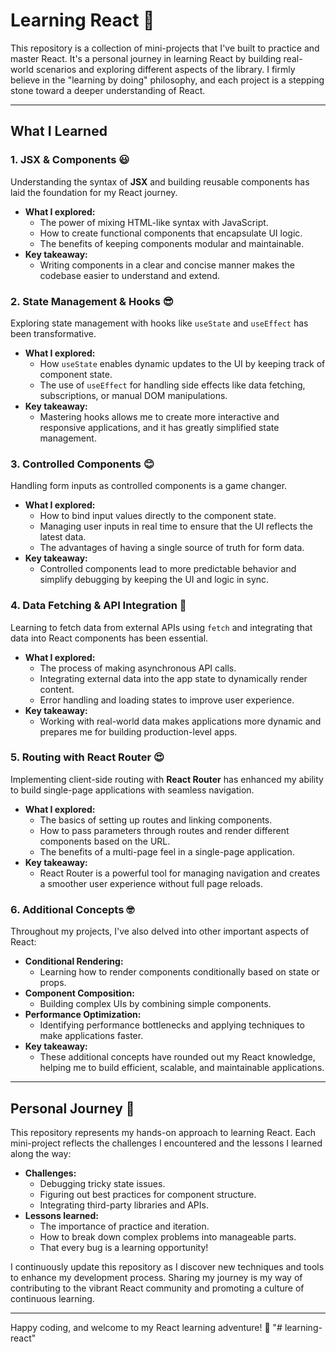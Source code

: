 # Learning React 🚀

This repository is a collection of mini-projects that I've built to practice and master React. It's a personal journey in learning React by building real-world scenarios and exploring different aspects of the library. I firmly believe in the "learning by doing" philosophy, and each project is a stepping stone toward a deeper understanding of React.

---

## What I Learned

### 1. JSX & Components 😃
Understanding the syntax of **JSX** and building reusable components has laid the foundation for my React journey.  
- **What I explored:**  
  - The power of mixing HTML-like syntax with JavaScript.
  - How to create functional components that encapsulate UI logic.
  - The benefits of keeping components modular and maintainable.
- **Key takeaway:**  
  - Writing components in a clear and concise manner makes the codebase easier to understand and extend.

### 2. State Management & Hooks 😎
Exploring state management with hooks like `useState` and `useEffect` has been transformative.  
- **What I explored:**  
  - How `useState` enables dynamic updates to the UI by keeping track of component state.
  - The use of `useEffect` for handling side effects like data fetching, subscriptions, or manual DOM manipulations.
- **Key takeaway:**  
  - Mastering hooks allows me to create more interactive and responsive applications, and it has greatly simplified state management.

### 3. Controlled Components 😊
Handling form inputs as controlled components is a game changer.  
- **What I explored:**  
  - How to bind input values directly to the component state.
  - Managing user inputs in real time to ensure that the UI reflects the latest data.
  - The advantages of having a single source of truth for form data.
- **Key takeaway:**  
  - Controlled components lead to more predictable behavior and simplify debugging by keeping the UI and logic in sync.

### 4. Data Fetching & API Integration 🤩
Learning to fetch data from external APIs using `fetch` and integrating that data into React components has been essential.  
- **What I explored:**  
  - The process of making asynchronous API calls.
  - Integrating external data into the app state to dynamically render content.
  - Error handling and loading states to improve user experience.
- **Key takeaway:**  
  - Working with real-world data makes applications more dynamic and prepares me for building production-level apps.

### 5. Routing with React Router 😍
Implementing client-side routing with **React Router** has enhanced my ability to build single-page applications with seamless navigation.  
- **What I explored:**  
  - The basics of setting up routes and linking components.
  - How to pass parameters through routes and render different components based on the URL.
  - The benefits of a multi-page feel in a single-page application.
- **Key takeaway:**  
  - React Router is a powerful tool for managing navigation and creates a smoother user experience without full page reloads.

### 6. Additional Concepts 🤓
Throughout my projects, I've also delved into other important aspects of React:  
- **Conditional Rendering:**  
  - Learning how to render components conditionally based on state or props.
- **Component Composition:**  
  - Building complex UIs by combining simple components.
- **Performance Optimization:**  
  - Identifying performance bottlenecks and applying techniques to make applications faster.
- **Key takeaway:**  
  - These additional concepts have rounded out my React knowledge, helping me to build efficient, scalable, and maintainable applications.

---

## Personal Journey 🚀

This repository represents my hands-on approach to learning React. Each mini-project reflects the challenges I encountered and the lessons I learned along the way:
- **Challenges:**  
  - Debugging tricky state issues.
  - Figuring out best practices for component structure.
  - Integrating third-party libraries and APIs.
- **Lessons learned:**  
  - The importance of practice and iteration.
  - How to break down complex problems into manageable parts.
  - That every bug is a learning opportunity!

I continuously update this repository as I discover new techniques and tools to enhance my development process. Sharing my journey is my way of contributing to the vibrant React community and promoting a culture of continuous learning.

---

Happy coding, and welcome to my React learning adventure! 🎉
"# learning-react" 
